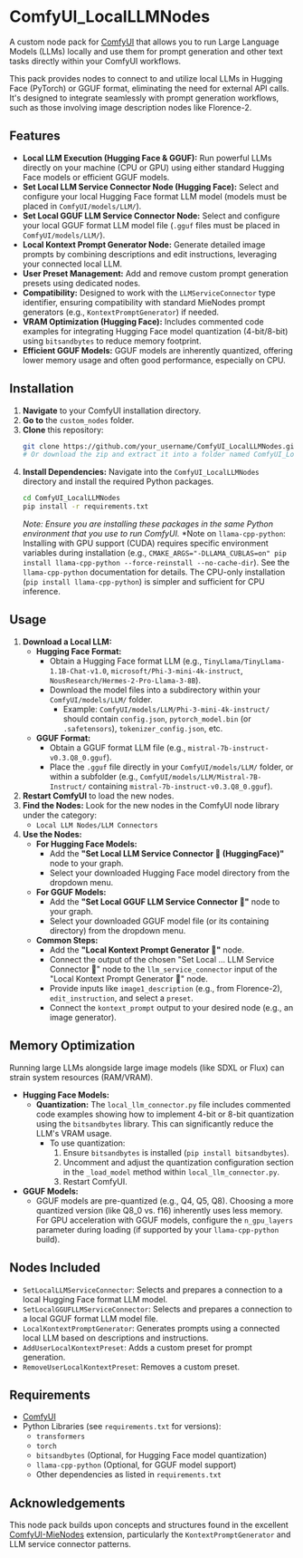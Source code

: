 # ComfyUI_LocalLLMNodes

A custom node pack for [ComfyUI](https://github.com/comfyanonymous/ComfyUI) that allows you to run Large Language Models (LLMs) locally and use them for prompt generation and other text tasks directly within your ComfyUI workflows.

This pack provides nodes to connect to and utilize local LLMs in Hugging Face (PyTorch) or GGUF format, eliminating the need for external API calls. It's designed to integrate seamlessly with prompt generation workflows, such as those involving image description nodes like Florence-2.

## Features

*   **Local LLM Execution (Hugging Face & GGUF):** Run powerful LLMs directly on your machine (CPU or GPU) using either standard Hugging Face models or efficient GGUF models.
*   **Set Local LLM Service Connector Node (Hugging Face):** Select and configure your local Hugging Face format LLM model (models must be placed in `ComfyUI/models/LLM/`).
*   **Set Local GGUF LLM Service Connector Node:** Select and configure your local GGUF format LLM model file (`.gguf` files must be placed in `ComfyUI/models/LLM/`).
*   **Local Kontext Prompt Generator Node:** Generate detailed image prompts by combining descriptions and edit instructions, leveraging your connected local LLM.
*   **User Preset Management:** Add and remove custom prompt generation presets using dedicated nodes.
*   **Compatibility:** Designed to work with the `LLMServiceConnector` type identifier, ensuring compatibility with standard MieNodes prompt generators (e.g., `KontextPromptGenerator`) if needed.
*   **VRAM Optimization (Hugging Face):** Includes commented code examples for integrating Hugging Face model quantization (4-bit/8-bit) using `bitsandbytes` to reduce memory footprint.
*   **Efficient GGUF Models:** GGUF models are inherently quantized, offering lower memory usage and often good performance, especially on CPU.

## Installation

1.  **Navigate** to your ComfyUI installation directory.
2.  **Go to** the `custom_nodes` folder.
3.  **Clone** this repository:
    ```bash
    git clone https://github.com/your_username/ComfyUI_LocalLLMNodes.git
    # Or download the zip and extract it into a folder named ComfyUI_LocalLLMNodes
    ```
4.  **Install Dependencies:** Navigate into the `ComfyUI_LocalLLMNodes` directory and install the required Python packages.
    ```bash
    cd ComfyUI_LocalLLMNodes
    pip install -r requirements.txt
    ```
    *Note: Ensure you are installing these packages in the same Python environment that you use to run ComfyUI.*
    *Note on `llama-cpp-python`: Installing with GPU support (CUDA) requires specific environment variables during installation (e.g., `CMAKE_ARGS="-DLLAMA_CUBLAS=on" pip install llama-cpp-python --force-reinstall --no-cache-dir`). See the `llama-cpp-python` documentation for details. The CPU-only installation (`pip install llama-cpp-python`) is simpler and sufficient for CPU inference.

## Usage

1.  **Download a Local LLM:**
    *   **Hugging Face Format:**
        *   Obtain a Hugging Face format LLM (e.g., `TinyLlama/TinyLlama-1.1B-Chat-v1.0`, `microsoft/Phi-3-mini-4k-instruct`, `NousResearch/Hermes-2-Pro-Llama-3-8B`).
        *   Download the model files into a subdirectory within your `ComfyUI/models/LLM/` folder.
            *   Example: `ComfyUI/models/LLM/Phi-3-mini-4k-instruct/` should contain `config.json`, `pytorch_model.bin` (or `.safetensors`), `tokenizer_config.json`, etc.
    *   **GGUF Format:**
        *   Obtain a GGUF format LLM file (e.g., `mistral-7b-instruct-v0.3.Q8_0.gguf`).
        *   Place the `.gguf` file directly in your `ComfyUI/models/LLM/` folder, or within a subfolder (e.g., `ComfyUI/models/LLM/Mistral-7B-Instruct/` containing `mistral-7b-instruct-v0.3.Q8_0.gguf`).
2.  **Restart ComfyUI** to load the new nodes.
3.  **Find the Nodes:** Look for the new nodes in the ComfyUI node library under the category:
    *   `Local LLM Nodes/LLM Connectors`
4.  **Use the Nodes:**
    *   **For Hugging Face Models:**
        *   Add the **"Set Local LLM Service Connector 🐑 (HuggingFace)"** node to your graph.
        *   Select your downloaded Hugging Face model directory from the dropdown menu.
    *   **For GGUF Models:**
        *   Add the **"Set Local GGUF LLM Service Connector 🐑"** node to your graph.
        *   Select your downloaded GGUF model file (or its containing directory) from the dropdown menu.
    *   **Common Steps:**
        *   Add the **"Local Kontext Prompt Generator 🐑"** node.
        *   Connect the output of the chosen "Set Local ... LLM Service Connector 🐑" node to the `llm_service_connector` input of the "Local Kontext Prompt Generator 🐑" node.
        *   Provide inputs like `image1_description` (e.g., from Florence-2), `edit_instruction`, and select a `preset`.
        *   Connect the `kontext_prompt` output to your desired node (e.g., an image generator).

## Memory Optimization

Running large LLMs alongside large image models (like SDXL or Flux) can strain system resources (RAM/VRAM).

*   **Hugging Face Models:**
    *   **Quantization:** The `local_llm_connector.py` file includes commented code examples showing how to implement 4-bit or 8-bit quantization using the `bitsandbytes` library. This can significantly reduce the LLM's VRAM usage.
        *   To use quantization:
            1.  Ensure `bitsandbytes` is installed (`pip install bitsandbytes`).
            2.  Uncomment and adjust the quantization configuration section in the `_load_model` method within `local_llm_connector.py`.
            3.  Restart ComfyUI.
*   **GGUF Models:**
    *   GGUF models are pre-quantized (e.g., Q4, Q5, Q8). Choosing a more quantized version (like Q8_0 vs. f16) inherently uses less memory. For GPU acceleration with GGUF models, configure the `n_gpu_layers` parameter during loading (if supported by your `llama-cpp-python` build).

## Nodes Included

*   `SetLocalLLMServiceConnector`: Selects and prepares a connection to a local Hugging Face format LLM model.
*   `SetLocalGGUFLLMServiceConnector`: Selects and prepares a connection to a local GGUF format LLM model file.
*   `LocalKontextPromptGenerator`: Generates prompts using a connected local LLM based on descriptions and instructions.
*   `AddUserLocalKontextPreset`: Adds a custom preset for prompt generation.
*   `RemoveUserLocalKontextPreset`: Removes a custom preset.

## Requirements

*   [ComfyUI](https://github.com/comfyanonymous/ComfyUI)
*   Python Libraries (see `requirements.txt` for versions):
    *   `transformers`
    *   `torch`
    *   `bitsandbytes` (Optional, for Hugging Face model quantization)
    *   `llama-cpp-python` (Optional, for GGUF model support)
    *   Other dependencies as listed in `requirements.txt`

## Acknowledgements

This node pack builds upon concepts and structures found in the excellent [ComfyUI-MieNodes](https://github.com/MieMieeeee/ComfyUI-MieNodes) extension, particularly the `KontextPromptGenerator` and LLM service connector patterns.